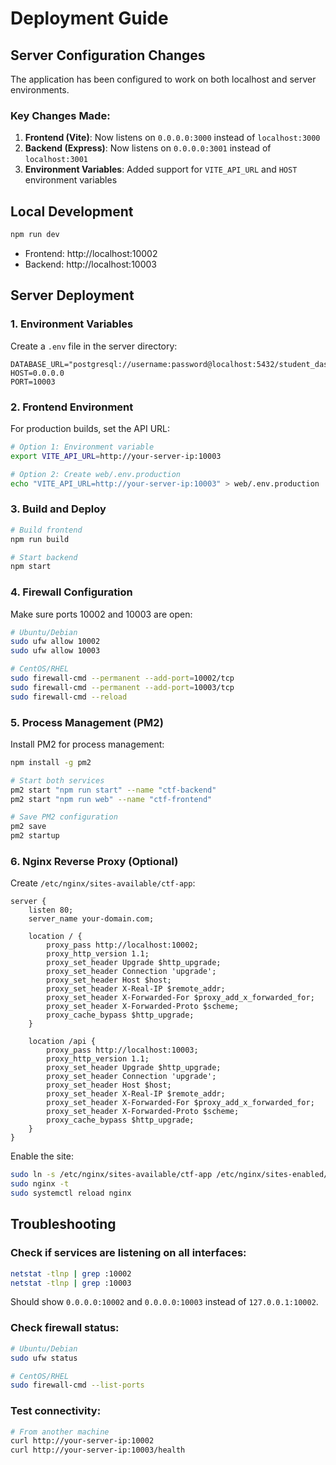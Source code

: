 # Deployment Guide

## Server Configuration Changes

The application has been configured to work on both localhost and server environments.

### Key Changes Made:

1. **Frontend (Vite)**: Now listens on `0.0.0.0:3000` instead of `localhost:3000`
2. **Backend (Express)**: Now listens on `0.0.0.0:3001` instead of `localhost:3001`
3. **Environment Variables**: Added support for `VITE_API_URL` and `HOST` environment variables

## Local Development

```bash
npm run dev
```

- Frontend: http://localhost:10002
- Backend: http://localhost:10003

## Server Deployment

### 1. Environment Variables

Create a `.env` file in the server directory:

```env
DATABASE_URL="postgresql://username:password@localhost:5432/student_dashboard_ctf"
HOST=0.0.0.0
PORT=10003
```

### 2. Frontend Environment

For production builds, set the API URL:

```bash
# Option 1: Environment variable
export VITE_API_URL=http://your-server-ip:10003

# Option 2: Create web/.env.production
echo "VITE_API_URL=http://your-server-ip:10003" > web/.env.production
```

### 3. Build and Deploy

```bash
# Build frontend
npm run build

# Start backend
npm start
```

### 4. Firewall Configuration

Make sure ports 10002 and 10003 are open:

```bash
# Ubuntu/Debian
sudo ufw allow 10002
sudo ufw allow 10003

# CentOS/RHEL
sudo firewall-cmd --permanent --add-port=10002/tcp
sudo firewall-cmd --permanent --add-port=10003/tcp
sudo firewall-cmd --reload
```

### 5. Process Management (PM2)

Install PM2 for process management:

```bash
npm install -g pm2

# Start both services
pm2 start "npm run start" --name "ctf-backend"
pm2 start "npm run web" --name "ctf-frontend"

# Save PM2 configuration
pm2 save
pm2 startup
```

### 6. Nginx Reverse Proxy (Optional)

Create `/etc/nginx/sites-available/ctf-app`:

```nginx
server {
    listen 80;
    server_name your-domain.com;

    location / {
        proxy_pass http://localhost:10002;
        proxy_http_version 1.1;
        proxy_set_header Upgrade $http_upgrade;
        proxy_set_header Connection 'upgrade';
        proxy_set_header Host $host;
        proxy_set_header X-Real-IP $remote_addr;
        proxy_set_header X-Forwarded-For $proxy_add_x_forwarded_for;
        proxy_set_header X-Forwarded-Proto $scheme;
        proxy_cache_bypass $http_upgrade;
    }

    location /api {
        proxy_pass http://localhost:10003;
        proxy_http_version 1.1;
        proxy_set_header Upgrade $http_upgrade;
        proxy_set_header Connection 'upgrade';
        proxy_set_header Host $host;
        proxy_set_header X-Real-IP $remote_addr;
        proxy_set_header X-Forwarded-For $proxy_add_x_forwarded_for;
        proxy_set_header X-Forwarded-Proto $scheme;
        proxy_cache_bypass $http_upgrade;
    }
}
```

Enable the site:

```bash
sudo ln -s /etc/nginx/sites-available/ctf-app /etc/nginx/sites-enabled/
sudo nginx -t
sudo systemctl reload nginx
```

## Troubleshooting

### Check if services are listening on all interfaces:

```bash
netstat -tlnp | grep :10002
netstat -tlnp | grep :10003
```

Should show `0.0.0.0:10002` and `0.0.0.0:10003` instead of `127.0.0.1:10002`.

### Check firewall status:

```bash
# Ubuntu/Debian
sudo ufw status

# CentOS/RHEL
sudo firewall-cmd --list-ports
```

### Test connectivity:

```bash
# From another machine
curl http://your-server-ip:10002
curl http://your-server-ip:10003/health
```
